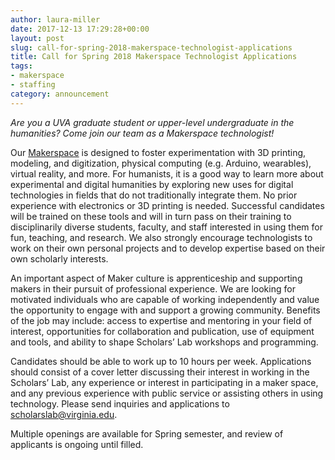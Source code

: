 ```yaml
---
author: laura-miller
date: 2017-12-13 17:29:28+00:00
layout: post
slug: call-for-spring-2018-makerspace-technologist-applications
title: Call for Spring 2018 Makerspace Technologist Applications
tags:
- makerspace
- staffing
category: announcement
---
```


_Are you a UVA graduate student or upper-level undergraduate in the humanities? Come join our team as a Makerspace technologist!_

Our [Makerspace](http://scholarslab.org/makerspace) is designed to foster experimentation with 3D printing, modeling, and digitization, physical computing (e.g. Arduino, wearables), virtual reality, and more. For humanists, it is a good way to learn more about experimental and digital humanities by exploring new uses for digital technologies in fields that do not traditionally integrate them. No prior experience with electronics or 3D printing is needed. Successful candidates will be trained on these tools and will in turn pass on their training to disciplinarily diverse students, faculty, and staff interested in using them for fun, teaching, and research. We also strongly encourage technologists to work on their own personal projects and to develop expertise based on their own scholarly interests.

An important aspect of Maker culture is apprenticeship and supporting makers in their pursuit of professional experience. We are looking for motivated individuals who are capable of working independently and value the opportunity to engage with and support a growing community. Benefits of the job may include: access to expertise and mentoring in your field of interest, opportunities for collaboration and publication, use of equipment and tools, and ability to shape Scholars’ Lab workshops and programming.

Candidates should be able to work up to 10 hours per week. Applications should consist of a cover letter discussing their interest in working in the Scholars’ Lab, any experience or interest in participating in a maker space, and any previous experience with public service or assisting others in using technology. Please send inquiries and applications to [scholarslab@virginia.edu](mailto:scholarslab@virginia.edu).

Multiple openings are available for Spring semester, and review of applicants is ongoing until filled.
